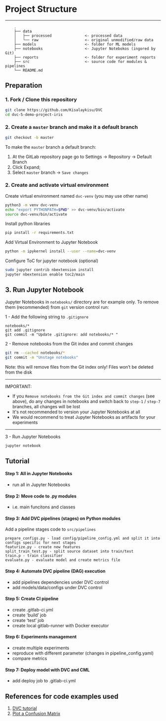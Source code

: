 

# Project Structure
------------------------
```
    .
    ├── data
    │   ├── processed               <- processed data
    │   └── raw                     <- original unmodified/raw data
    ├── models                      <- folder for ML models
    ├── notebooks                   <- Jupyter Notebokos (ingored by Git)
    ├── reports                     <- folder for experiment reports
    ├── src                         <- source code for modules & pipelines
    └── README.md
```

## Preparation

### 1. Fork / Clone this repository

```bash
git clone https://github.com/Kisalaykisu/DVC
cd dvc-5-demo-project-iris
```

### 2. Create a `master` branch and make it a default branch 
```bash
git checkout -b master
``` 
To make the `master` branch a default branch: 
1. At the GitLab repository page go to Settings -> Repository -> Default Branch
2. Click Expand;
3. Select `master` branch -> `Save changes`

 

### 2. Create and activate virtual environment

Create virtual environment named `dvc-venv` (you may use other name)
```bash
python3 -m venv dvc-venv
echo "export PYTHONPATH=$PWD" >> dvc-venv/bin/activate
source dvc-venv/bin/activate
```
Install python libraries

```bash
pip install -r requirements.txt
```
Add Virtual Environment to Jupyter Notebook

```bash
python -m ipykernel install --user --name=dvc-venv
``` 

Configure ToC for jupyter notebook (optional)

```bash
sudo jupyter contrib nbextension install
jupyter nbextension enable toc2/main
```

## 3. Run Jupyter Notebook

Jupyter Notebooks in `notebooks/` directory are for example only. 
To remove them (recommended) from `git` version control run: 

1 - Add the following string to `.gitignore`
```.gitignore
notebooks/*
git add .gitignore
git commit -m "Update .gitignore: add notebooks/* " 
```
2 - Remove notebooks from the Git index and commit changes
```bash
git rm --cached notebooks/*
git commit -m "Unstage notebooks" 
```
Note: this will remove files from the Git index only! Files won’t be deleted from the disk
___
IMPORTANT: 
- If you `Remove notebooks from the Git index and commit changes` (see above), do any changes in notebooks and switch back to `step-1` / `step-7` branches, all changes will be lost
- It's not recommended to version your Jupyter Notebooks at all
- We would recommend to treat Jupyter Notebooks as artifacts for your experiments  
___

3 - Run Jupyter Notebooks
```bash
jupyter notebook
```

## Tutorial 
    
#### Step 1: All in Jupyter Notebooks 
- run all in Jupyter Notebooks

#### Step 2: Move code to .py modules
- i.e. main funcitons and classes 

#### Step 3: Add DVC pipelines (stages) on Python modules

Add a pipeline stages code to `src/pipelines`

    prepare_configs.py - load config/pipeline_config.yml and split it into configs specific for next stages
    featurize.py - create new features
    split_train_test.py - split source dataset into train/test
    train.p - train classifier 
    evaluate.py - evaluate model and create metrics file

    
#### Step 4: Automate DVC pipeline (DAG) execution
  
- add pipelines dependencies under DVC control
- add models/data/configs under DVC control

#### Step 5: Create CI pipeline
- create .gitlab-ci.yml
- create ‘build’ job
- create ‘test’ job
- create local gitlab-runner with Docker executor


#### Step 6: Experiments management

- create multiple experiments
- reproduce with different parameter (changes in pipeline_config.yaml)
- compare metrics

#### Step 7: Deploy model with DVC and CML
- add deploy job to .gitlab-ci.yml


## References for code examples used

1. [DVC tutorial](https://dvc.org/doc/tutorial)
2. [Plot a Confusion Matrix](https://www.kaggle.com/grfiv4/plot-a-confusion-matrix) 
